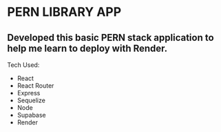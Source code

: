# PERN LIBRARY APP

## Developed this basic PERN stack application to help me learn to deploy with Render.

Tech Used:
- React
- React Router
- Express
- Sequelize
- Node
- Supabase
- Render
